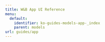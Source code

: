 ```yaml
---
title: W&B App UI Reference
menu:
  default:
    identifier: ko-guides-models-app-_index
    parent: models
url: guides/app
---
```





